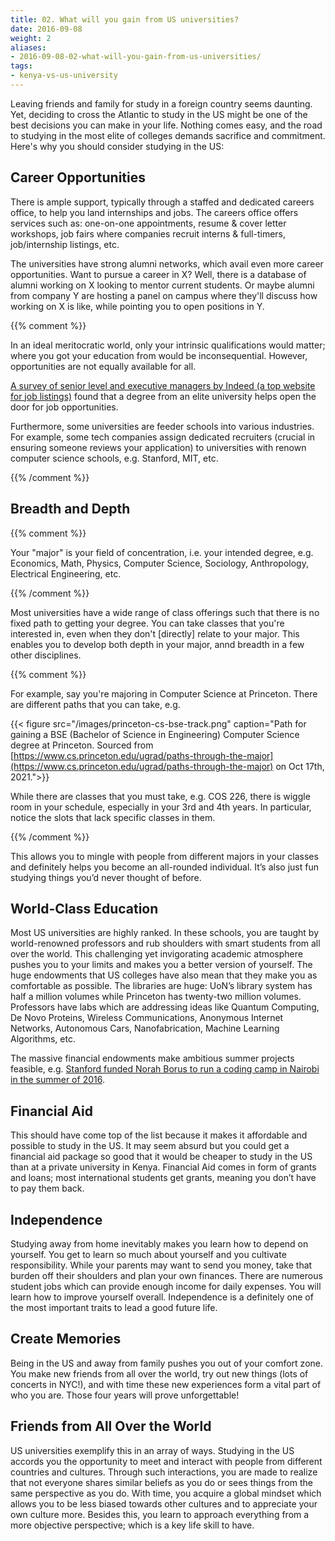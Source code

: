 ```yaml
---
title: 02. What will you gain from US universities?
date: 2016-09-08
weight: 2
aliases:
- 2016-09-08-02-what-will-you-gain-from-us-universities/
tags:
- kenya-vs-us-university
---
```


Leaving friends and family for study in a foreign country seems
daunting. Yet, deciding to cross the Atlantic to study in the US might
be one of the best decisions you can make in your life. Nothing comes
easy, and the road to studying in the most elite of colleges demands
sacrifice and commitment. Here's why you should consider studying in the
US:

## Career Opportunities

There is ample support, typically through a staffed and dedicated
careers office, to help you land internships and jobs. The careers
office offers services such as: one-on-one appointments, resume & cover
letter workshops, job fairs where companies recruit interns &
full-timers, job/internship listings, etc.

The universities have strong alumni networks, which avail even more
career opportunities. Want to pursue a career in X? Well, there is a
database of alumni working on X looking to mentor current students. Or
maybe alumni from company Y are hosting a panel on campus where they'll
discuss how working on X is like, while pointing you to open positions
in Y.

{{% comment %}}

In an ideal meritocratic world, only your intrinsic qualifications would
matter; where you got your education from would be inconsequential.
However, opportunities are not equally available for all.

[A survey of senior level and executive managers by Indeed (a top
website for job
listings)](https://offers.indeed.com/rs/699-SXJ-715/images/InteractiveResearch_ExecutiveSummary.pdf)
found that a degree from an elite university helps open the door for job
opportunities.

Furthermore, some universities are feeder schools into various
industries. For example, some tech companies assign dedicated recruiters
(crucial in ensuring someone reviews your application) to universities
with renown computer science schools, e.g. Stanford, MIT, etc.

{{% /comment %}}

## Breadth and Depth

{{% comment %}}

Your "major" is your field of concentration, i.e. your intended degree,
e.g. Economics, Math, Physics, Computer Science, Sociology,
Anthropology, Electrical Engineering, etc.

{{% /comment %}}

Most universities have a wide range of class offerings such that there
is no fixed path to getting your degree. You can take classes that
you're interested in, even when they don't [directly] relate to your
major. This enables you to develop both depth in your major, annd
breadth in a few other disciplines.

{{% comment %}}

For example, say you're majoring in Computer Science at Princeton. There
are different paths that you can take, e.g.

{{< figure
  src="/images/princeton-cs-bse-track.png"
  caption="Path for gaining a BSE (Bachelor of Science in Engineering) Computer Science degree at Princeton. Sourced from [https://www.cs.princeton.edu/ugrad/paths-through-the-major](https://www.cs.princeton.edu/ugrad/paths-through-the-major) on Oct 17th, 2021.">}}

While there are classes that you must take, e.g. COS 226, there is
wiggle room in your schedule, especially in your 3rd and 4th years. In
particular, notice the slots that lack specific classes in them.

{{% /comment %}}

This allows you to mingle with people from different majors in your
classes and definitely helps you become an all-rounded individual. It’s
also just fun studying things you’d never thought of before.

## World-Class Education

Most US universities are highly ranked. In these schools, you are taught
by world-renowned professors and rub shoulders with smart students from
all over the world. This challenging yet invigorating academic
atmosphere pushes you to your limits and makes you a better version of
yourself. The huge endowments that US colleges have also mean that they
make you as comfortable as possible. The libraries are huge: UoN’s
library system has half a million volumes while Princeton has twenty-two
million volumes. Professors have labs which are addressing ideas like
Quantum Computing, De Novo Proteins, Wireless Communications, Anonymous
Internet Networks, Autonomous Cars, Nanofabrication, Machine Learning
Algorithms, etc.

The massive financial endowments make ambitious summer projects
feasible, e.g. [Stanford funded Norah Borus to run a coding camp in
Nairobi in the summer of
2016](https://stanfordwics.medium.com/founding-a-youth-based-tech-organization-8b91980217f6).

## Financial Aid

This should have come top of the list because it makes it affordable and
possible to study in the US. It may seem absurd but you could get a
financial aid package so good that it would be cheaper to study in the
US than at a private university in Kenya. Financial Aid comes in form of
grants and loans; most international students get grants, meaning you
don’t have to pay them back.

## Independence

Studying away from home inevitably makes you learn how to depend on
yourself. You get to learn so much about yourself and you cultivate
responsibility. While your parents may want to send you money, take that
burden off their shoulders and plan your own finances. There are
numerous student jobs which can provide enough income for daily
expenses. You will learn how to improve yourself overall. Independence
is a definitely one of the most important traits to lead a good future
life.

## Create Memories

Being in the US and away from family pushes you out of your comfort
zone. You make new friends from all over the world, try out new things
(lots of concerts in NYC!), and with time these new experiences form a
vital part of who you are. Those four years will prove unforgettable!

## Friends from All Over the World

US universities exemplify this in an array of ways. Studying in the US
accords you the opportunity to meet and interact with people from
different countries and cultures. Through such interactions, you are
made to realize that not everyone shares similar beliefs as you do or
sees things from the same perspective as you do. With time, you acquire
a global mindset which allows you to be less biased towards other
cultures and to appreciate your own culture more. Besides this, you
learn to approach everything from a more objective perspective; which is
a key life skill to have.
